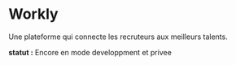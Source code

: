 # Workly
Une plateforme qui connecte les recruteurs aux meilleurs talents.


**statut :**
Encore en mode developpment et privee
